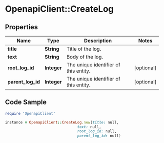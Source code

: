 # OpenapiClient::CreateLog

## Properties

Name | Type | Description | Notes
------------ | ------------- | ------------- | -------------
**title** | **String** | Title of the log. | 
**text** | **String** | Body of the log. | 
**root_log_id** | **Integer** | The unique identifier of this entity. | [optional] 
**parent_log_id** | **Integer** | The unique identifier of this entity. | [optional] 

## Code Sample

```ruby
require 'OpenapiClient'

instance = OpenapiClient::CreateLog.new(title: null,
                                 text: null,
                                 root_log_id: null,
                                 parent_log_id: null)
```


